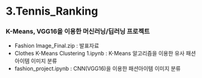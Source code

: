 # 3.Tennis_Ranking

### K-Means, VGG16을 이용한 머신러닝/딥러닝 프로젝트
* Fashion Image_Final.zip : 발표자료
* Clothes K-Means Clustering 1.ipynb : K-Means 알고리즘을 이용한 유사 패션아이템 이미지 분류
* fashion_project.ipynb : CNN(VGG16)을 이용한 패션아이템 이미지 분류
